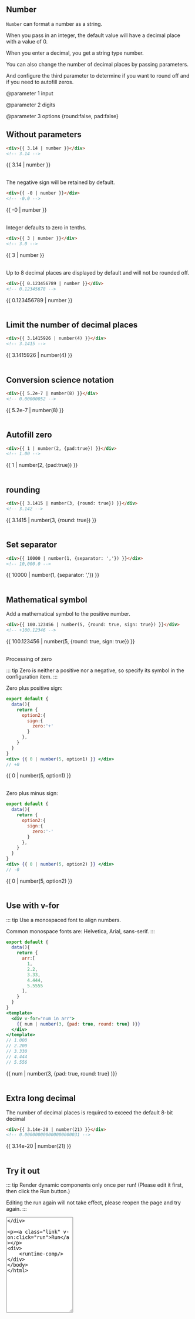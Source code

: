 <script>
    import Vue from 'vue'
    import EasyFilter from 'easy-filter'
    import '@style/style.scss'
    Vue.use(EasyFilter)
    const bus = new Vue()
    Vue.component('runtime-comp',(resolve)=>bus.$on('run',resolve))
    export default {
        data(){
            return {
                arr:[
                    1,
                    2.2,
                    3.33,
                    4.444,
                    5.5555
                ],
                option1:{
                    sign:{
                        zero:'+'
                    }
                },
                option2:{
                    sign:{
                        zero:'-'
                    }
                },
                code: `{
        template: \`<div>
            <div :style="{width: '70px', textAlign: 'right', color: num > 0 ? '#e2777a' : '#3eaf7c'}" v-for='num in nums'>{{ num | number(4, options) }}</div>
        </div>\`,
        data(){
            return {
                nums: [3.14,0,-9.7],
                options:{
                    pad:true,
                    sign:{
                        zero:'-'
                    }
                }
            }
        }
    }`
            }
        },
        methods:{
            run(){
                bus.$emit('run', eval(`(function(){ return ${this.code} })()`))
            },
            reload(){
                window.location.reload()
            }
        }
    }
</script>

## Number

`Number` can format a number as a string.

When you pass in an integer, the default value will have a decimal place with a value of 0.

When you enter a decimal, you get a string type number.

You can also change the number of decimal places by passing parameters.

And configure the third parameter to determine if you want to round off and if you need to autofill zeros.

@parameter 1 input

@parameter 2 digits

@parameter 3 options {round:false, pad:false}

## Without parameters

```html
<div>{{ 3.14 | number }}</div>
<!-- 3.14 -->
```

<div>{{ 3.14 | number }}</div>
<br/>

The negative sign will be retained by default.

```html
<div>{{ -0 | number }}</div>
<!-- -0.0 -->
```

<div>{{ -0 | number }}</div>
<br/>

Integer defaults to zero in tenths.

```html
<div>{{ 3 | number }}</div>
<!-- 3.0 -->
```

<div>{{ 3 | number }}</div>
<br/>

Up to 8 decimal places are displayed by default and will not be rounded off.

```html
<div>{{ 0.123456789 | number }}</div>
<!-- 0.12345678 -->
```

<div>{{ 0.123456789 | number }}</div>
<br/>

## Limit the number of decimal places

```html
<div>{{ 3.1415926 | number(4) }}</div>
<!-- 3.1415 -->
```

<div>{{ 3.1415926 | number(4) }}</div>
<br/>

## Conversion science notation

```html
<div>{{ 5.2e-7 | number(8) }}</div>
<!-- 0.00000052 -->
```

<div>{{ 5.2e-7 | number(8) }}</div>
<br/>

## Autofill zero

```html
<div>{{ 1 | number(2, {pad:true}) }}</div>
<!-- 1.00 -->
```

<div>{{ 1 | number(2, {pad:true}) }}</div>
<br/>

## rounding

```html
<div>{{ 3.1415 | number(3, {round: true}) }}</div>
<!-- 3.142 -->
```

<div>{{ 3.1415 | number(3, {round: true}) }}</div>
<br/>

## Set separator

```html
<div>{{ 10000 | number(1, {separator: ','}) }}</div>
<!-- 10,000.0 -->
```

<div>{{ 10000 | number(1, {separator: ','}) }}</div>
<br/>

## Mathematical symbol

Add a mathematical symbol to the positive number.

```html
<div>{{ 100.123456 | number(5, {round: true, sign: true}) }}</div>
<!-- +100.12346 -->
```

<div> {{ 100.123456 | number(5, {round: true, sign: true}) }} </div>
<br/>

Processing of zero

::: tip
Zero is neither a positive nor a negative, so specify its symbol in the configuration item.
:::

Zero plus positive sign:

```jsx
export default {
  data(){
    return {
      option2:{
        sign:{
          zero:'+'
        }
      },
    }
  }
}
<div> {{ 0 | number(5, option1) }} </div>
// +0
```

<div> {{ 0 | number(5, option1) }} </div>
<br/>

Zero plus minus sign:

```jsx
export default {
  data(){
    return {
      option2:{
        sign:{
          zero:'-'
        }
      },
    }
  }
}
<div> {{ 0 | number(5, option2) }} </div>
// -0
```

<div> {{ 0 | number(5, option2) }} </div>
<br/>

## Use with v-for

::: tip
Use a monospaced font to align numbers.

Common monospace fonts are: Helvetica, Arial, sans-serif.
:::

```jsx
export default {
  data(){
    return {
      arr:[
        1,
        2.2,
        3.33,
        4.444,
        5.5555
      ],
    }
  }
}
<template>
  <div v-for="num in arr">
    {{ num | number(3, {pad: true, round: true} )}}
  </div>
</template>
// 1.000
// 2.200
// 3.330
// 4.444
// 5.556
```

<div v-for="num in arr" >{{ num | number(3, {pad: true, round: true} )}}</div>
<br/>

## Extra long decimal

The number of decimal places is required to exceed the default 8-bit decimal

```html
<div>{{ 3.14e-20 | number(21) }}</div>
<!-- 0.000000000000000000031 -->
```

<div>{{ 3.14e-20 | number(21) }}</div>
<br/>

## Try it out

::: tip
Render dynamic components only once per run! (Please edit it first, then click the Run button.)

Editing the run again will not take effect, please reopen the page and try again.
:::

<div>
   <textarea style="height:260px" v-model="code"/>
</div>

<a class="link" v-on:click="run">Run</a>

<div>
    <runtime-comp/>
</div>


